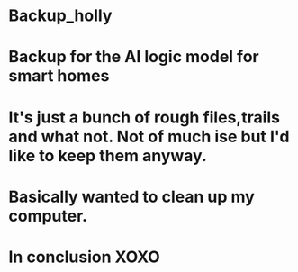 # Backup_holly
# Backup for the AI logic model for smart homes 
# It's just a bunch of rough files,trails and what not. Not of much ise but I'd like to keep them anyway.
# Basically wanted to clean up my computer.
# In conclusion XOXO 
